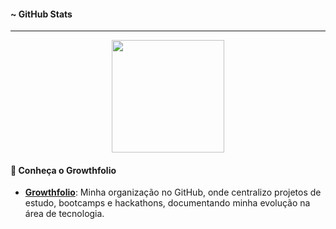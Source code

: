 #### ~ GitHub Stats
---
<div align="center">
    <a href="https://github.com/felipemacedo1" title="GitHub Stats">
      <img height="180em" src="https://github-readme-stats.vercel.app/api?username=felipemacedo1&theme=dark&bg_color=0D1117&show_icons=true"/>
    </a>
    <!--
    <a href="https://github.com/felipemacedo1" title="Top Languages">
      <img height="180em" src="https://github-readme-stats.vercel.app/api/top-langs/?username=felipemacedo1&hide=html,css&theme=dark&bg_color=0D1117&layout=compact"/>
    </a> -->  
</div>

#### 🌱 Conheça o Growthfolio
- **[Growthfolio](https://github.com/growthfolio)**: Minha organização no GitHub, onde centralizo projetos de estudo, bootcamps e hackathons, documentando minha evolução na área de tecnologia.


